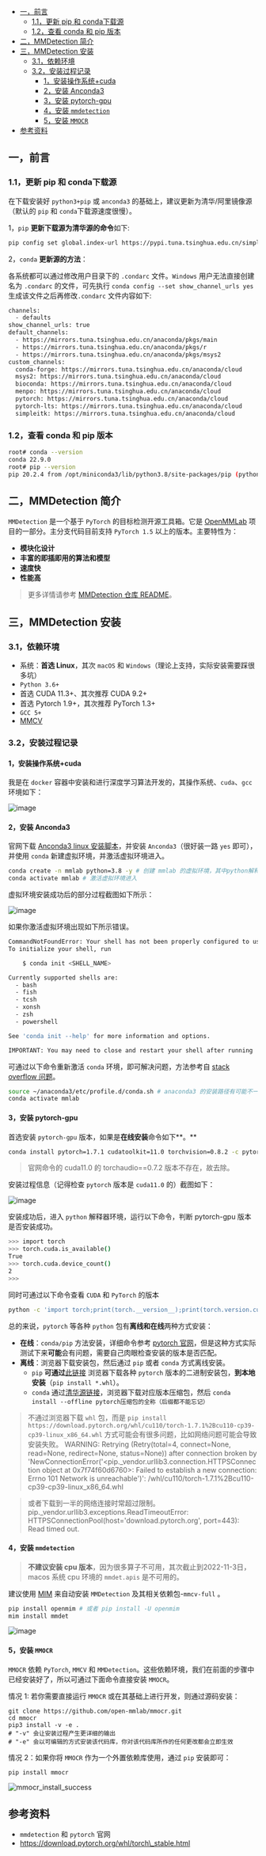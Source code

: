 - [一，前言](#一前言)
  - [1.1，更新 pip 和 conda下载源](#11更新-pip-和-conda下载源)
  - [1.2，查看 conda 和 pip 版本](#12查看-conda-和-pip-版本)
- [二，MMDetection 简介](#二mmdetection-简介)
- [三，MMDetection 安装](#三mmdetection-安装)
  - [3.1，依赖环境](#31依赖环境)
  - [3.2，安装过程记录](#32安装过程记录)
    - [1，安装操作系统+cuda](#1安装操作系统cuda)
    - [2，安装 Anconda3](#2安装-anconda3)
    - [3，安装 pytorch-gpu](#3安装-pytorch-gpu)
    - [4，安装 `mmdetection`](#4安装-mmdetection)
    - [5，安装 `MMOCR`](#5安装-mmocr)
- [参考资料](#参考资料)
## 一，前言
### 1.1，更新 pip 和 conda下载源
在下载安装好 `python3+pip` 或 `anconda3` 的基础上，建议更新为清华/阿里镜像源（默认的 `pip` 和 `conda`下载源速度很慢）。

1，`pip` **更新下载源为清华源的命令**如下:

```bash
pip config set global.index-url https://pypi.tuna.tsinghua.edu.cn/simple
```
2，`conda` **更新源的方法**：

各系统都可以通过修改用户目录下的 `.condarc` 文件。`Windows` 用户无法直接创建名为 `.condarc` 的文件，可先执行 `conda config --set show_channel_urls yes` 生成该文件之后再修改`.condarc` 文件内容如下: 

```bash
channels:
  - defaults
show_channel_urls: true
default_channels:
  - https://mirrors.tuna.tsinghua.edu.cn/anaconda/pkgs/main
  - https://mirrors.tuna.tsinghua.edu.cn/anaconda/pkgs/r
  - https://mirrors.tuna.tsinghua.edu.cn/anaconda/pkgs/msys2
custom_channels:
  conda-forge: https://mirrors.tuna.tsinghua.edu.cn/anaconda/cloud
  msys2: https://mirrors.tuna.tsinghua.edu.cn/anaconda/cloud
  bioconda: https://mirrors.tuna.tsinghua.edu.cn/anaconda/cloud
  menpo: https://mirrors.tuna.tsinghua.edu.cn/anaconda/cloud
  pytorch: https://mirrors.tuna.tsinghua.edu.cn/anaconda/cloud
  pytorch-lts: https://mirrors.tuna.tsinghua.edu.cn/anaconda/cloud
  simpleitk: https://mirrors.tuna.tsinghua.edu.cn/anaconda/cloud
```
### 1.2，查看 conda 和 pip 版本
```bash
root# conda --version
conda 22.9.0
root# pip --version
pip 20.2.4 from /opt/miniconda3/lib/python3.8/site-packages/pip (python 3.8)
```
## 二，MMDetection 简介
`MMDetection` 是一个基于 `PyTorch` 的目标检测开源工具箱。它是 [OpenMMLab](https://openmmlab.com/) 项目的一部分。主分支代码目前支持 `PyTorch 1.5` 以上的版本。主要特性为：

* **模块化设计**
* **丰富的即插即用的算法和模型**
* **速度快**
* **性能高**

> 更多详情请参考 [MMDetection 仓库 README](https://github.com/open-mmlab/mmdetection/blob/master/README_zh-CN.md)。

## 三，MMDetection 安装
### 3.1，依赖环境
* 系统：**首选 Linux**，其次 `macOS` 和 `Windows`（理论上支持，实际安装需要踩很多坑）
* `Python 3.6+`
* 首选 CUDA 11.3+、其次推荐 CUDA 9.2+
* 首选 Pytorch 1.9+，其次推荐 PyTorch 1.3+
* `GCC 5+`
* [MMCV](https://mmcv.readthedocs.io/en/latest/#installation)

### 3.2，安装过程记录
#### 1，安装操作系统+cuda
我是在 `docker` 容器中安装和进行深度学习算法开发的，其操作系统、`cuda`、`gcc` 环境如下：

![image](images/oIxx0rBoZiuqRQc86gpaF5z8otXeCRzQe23Nabds-6E.png)

#### 2，安装 Anconda3
官网下载 [Anconda3 linux 安装脚本](https://repo.anaconda.com/archive/Anaconda3-2022.10-Linux-x86_64.sh)，并安装 `Anconda3`（很好装一路 `yes` 即可），并使用 `conda` 新建虚拟环境，并激活虚拟环境进入。

```bash
conda create -n mmlab python=3.8 -y # 创建 mmlab 的虚拟环境，其中python解释器版本为3.8(python3.9版本不行, 没有pytorch_cuda11.0版本)
conda activate mmlab # 激活虚拟环境进入
```
虚拟环境安装成功后的部分过程截图如下所示：

![image](images/vwSKapCUchQN_oQ7_vdLOiZZZKB6nLe0E3wKWLEY4tc.png)

如果你激活虚拟环境出现如下所示错误。

```bash
CommandNotFoundError: Your shell has not been properly configured to use 'conda activate'.
To initialize your shell, run

    $ conda init <SHELL_NAME>

Currently supported shells are:
  - bash
  - fish
  - tcsh
  - xonsh
  - zsh
  - powershell

See 'conda init --help' for more information and options.

IMPORTANT: You may need to close and restart your shell after running 'conda init'.
```
可通过以下命令重新激活 `conda` 环境，即可解决问题，方法参考自 [stack overflow 问题](https://stackoverflow.com/questions/61915607/commandnotfounderror-your-shell-has-not-been-properly-configured-to-use-conda)。

```bash
source ~/anaconda3/etc/profile.d/conda.sh # anaconda3 的安装路径有可能不一样，自行修改
conda activate mmlab
```
#### 3，安装 pytorch-gpu
首选安装 `pytorch-gpu` 版本，如果是**在线安装**命令如下**。**

```bash
conda install pytorch=1.7.1 cudatoolkit=11.0 torchvision=0.8.2 -c pytorch
```
> 官网命令的 cuda11.0 的 torchaudio==0.7.2 版本不存在，故去除。

安装过程信息（记得检查 `pytorch` 版本是 `cuda11.0` 的）截图如下：

![image](images/WGJjEZDqVJJZkZNi1MkYFXOaFrKh1UoKu8Cw-gfrl10.png)

安装成功后，进入 `python` 解释器环境，运行以下命令，判断 pytorch-gpu 版本是否安装成功。

```bash
>>> import torch
>>> torch.cuda.is_available()
True
>>> torch.cuda.device_count()
2
>>>
```
同时可通过以下命令查看 `CUDA` 和 `PyTorch` 的版本

```bash
python -c 'import torch;print(torch.__version__);print(torch.version.cuda)'
```
总的来说，`pytorch` 等各种 `python` 包有**离线和在线**两种方式安装：

* **在线**：`conda/pip` 方法安装，详细命令参考 [pytorch 官网](https://pytorch.org/)，但是这种方式实际测试下来**可能**会有问题，需要自己肉眼检查安装的版本是否匹配。
* **离线**：浏览器下载安装包，然后通过 `pip` 或者 `conda` 方式离线安装。
   * `pip` **可通过**[此链接](https://download.pytorch.org/whl/torch_stable.html) 浏览器下载各种 `pytorch` 版本的二进制安装包，**到本地安装**（`pip install *.whl`）。
   * `conda` 通过[清华源链接](https://mirrors.tuna.tsinghua.edu.cn/anaconda/cloud/pytorch/linux-64/)，浏览器下载对应版本压缩包，然后 `conda install --offline pytorch压缩包的全称（后缀都不能忘记）`

> 不通过浏览器下载 `whl` 包，而是 `pip install https://download.pytorch.org/whl/cu110/torch-1.7.1%2Bcu110-cp39-cp39-linux_x86_64.whl` 方式可能会有很多问题，比如网络问题可能会导致安装失败。
> WARNING: Retrying (Retry(total=4, connect=None, read=None, redirect=None, status=None)) after connection broken by 'NewConnectionError('<pip._vendor.urllib3.connection.HTTPSConnection object at 0x7f74f60d6760>: Failed to establish a new connection: Errno 101 Network is unreachable')': /whl/cu110/torch-1.7.1%2Bcu110-cp39-cp39-linux_x86_64.whl

> 或者下载到一半的网络连接时常超过限制。
pip._vendor.urllib3.exceptions.ReadTimeoutError: HTTPSConnectionPool(host='download.pytorch.org', port=443): Read timed out.

#### 4，安装 `mmdetection`
> **不建议安装 cpu 版本**，因为很多算子不可用，其次截止到2022-11-3日，macos 系统 cpu 环境的 `mmdet.apis` 是不可用的。

建议使用 [MIM](https://github.com/open-mmlab/mim) 来自动安装 `MMDetection` 及其相关依赖包-`mmcv-full` 。

```bash
pip install openmim # 或者 pip install -U openmim
mim install mmdet
```
![image](images/g7BbKHcsuGPKLEZlVUd0GxL7zhyJzGdZ9L-nmTcJneY.png)

#### 5，安装 `MMOCR`

`MMOCR` 依赖 `PyTorch`, `MMCV` 和 `MMDetection`。这些依赖环境，我们在前面的步骤中已经安装好了，所以可通过下面命令直接安装 `MMOCR`。

情况 1: 若你需要直接运行 `MMOCR` 或在其基础上进行开发，则通过源码安装：
```shell
git clone https://github.com/open-mmlab/mmocr.git
cd mmocr
pip3 install -v -e .
# "-v" 会让安装过程产生更详细的输出
# "-e" 会以可编辑的方式安装该代码库，你对该代码库所作的任何更改都会立即生效
```

情况 2：如果你将 `MMOCR` 作为一个外置依赖库使用，通过 `pip` 安装即可：
```shell
pip install mmocr
```

![mmocr_install_success](./images/mmocr_install_success.png)
## 参考资料
* `mmdetection` 和 `pytorch` 官网
* https://download.pytorch.org/whl/torch\_stable.html